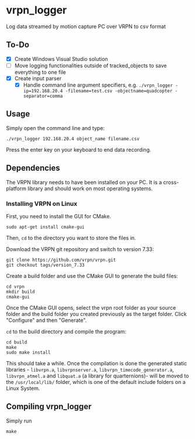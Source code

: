 # vrpn_logger

Log data streamed by motion capture PC over VRPN to csv format

## To-Do

- [x] Create Windows Visual Studio solution
- [ ] Move logging functionalities outside of tracked_objects to save everything to one file
- [x] Create input parser
    - [x] Handle command line argument specifiers, e.g. `./vrpn_logger -ip=192.168.20.4 -filename=test.csv -objectname=quadcopter -separator=comma`

## Usage

Simply open the command line and type:

```
./vrpn_logger 192.168.20.4 object_name filename.csv
```

Press the enter key on your keyboard to end data recording.

## Dependencies

The VRPN library needs to have been installed on your PC. It is a cross-platform library and should work on most operating systems.

### Installing VRPN on Linux

First, you need to install the GUI for CMake.

```
sudo apt-get install cmake-gui
```

Then, `cd` to the directory you want to store the files in.

Download the VRPN git repository and switch to version 7.33:

```
git clone https://github.com/vrpn/vrpn.git
git checkout tags/version_7.33
```

Create a build folder and use the CMake GUI to generate the build files:

```
cd vrpn
mkdir build
cmake-gui
```

Once the CMake GUI opens, select the vrpn root folder as your source folder and the build folder you created previously as the target folder. Click "Configure" and then "Generate".

`cd` to the build directory and compile the program:

```
cd build
make
sudo make install
```

This should take a while. Once the compilation is done the generated static libraries - `libvrpn.a`, `libvrpnserver.a`, `libvrpn_timecode_generator.a`, `libvrpn_atmel.a` and `libquat.a` (a library for quarternions)- will be moved to the `/usr/local/lib/` folder, which is one of the default include folders on a Linux System.

## Compiling vrpn_logger

Simply run

```
make
```
